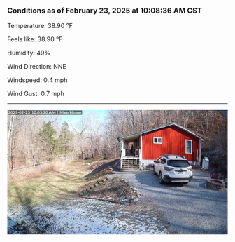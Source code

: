 ### Conditions as of February 23, 2025 at 10:08:36 AM CST 

Temperature: 38.90 &deg;F

Feels like: 38.90 &deg;F

Humidity: 49%

Wind Direction: NNE

Windspeed: 0.4 mph

Wind Gust: 0.7 mph

---

<img src="./images/latest.jpeg"/>

